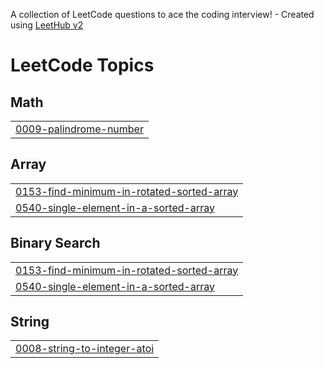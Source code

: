 A collection of LeetCode questions to ace the coding interview! - Created using [LeetHub v2](https://github.com/arunbhardwaj/LeetHub-2.0)
<!---LeetCode Topics Start-->
# LeetCode Topics
## Math
|  |
| ------- |
| [0009-palindrome-number](https://github.com/ChakruJadhav123/LeetCode/tree/master/0009-palindrome-number) |
## Array
|  |
| ------- |
| [0153-find-minimum-in-rotated-sorted-array](https://github.com/ChakruJadhav123/LeetCode/tree/master/0153-find-minimum-in-rotated-sorted-array) |
| [0540-single-element-in-a-sorted-array](https://github.com/ChakruJadhav123/LeetCode/tree/master/0540-single-element-in-a-sorted-array) |
## Binary Search
|  |
| ------- |
| [0153-find-minimum-in-rotated-sorted-array](https://github.com/ChakruJadhav123/LeetCode/tree/master/0153-find-minimum-in-rotated-sorted-array) |
| [0540-single-element-in-a-sorted-array](https://github.com/ChakruJadhav123/LeetCode/tree/master/0540-single-element-in-a-sorted-array) |
## String
|  |
| ------- |
| [0008-string-to-integer-atoi](https://github.com/ChakruJadhav123/LeetCode/tree/master/0008-string-to-integer-atoi) |
<!---LeetCode Topics End-->